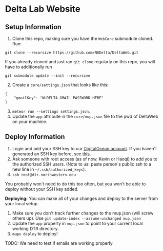 # Delta Lab Website

## Setup Information

1. Clone this repo, making sure you have the `WebCore` submodule cloned. Run:

```
git clone --recursive https://github.com/NUDelta/DeltaWeb.git
```

If you already cloned and just ran `git clone` regularly on this repo, you will have to additionally run

```
git submodule update --init --recursive
```

2. Create a `core/settings.json` that looks like this:

```
{
    "gmailKey": "NUDELTA GMAIL PASSWORD HERE"
}
```

3. `meteor run --settings settings.json`.
4. Update the `app` attribute in the `core/mup.json` file to the pwd of DeltaWeb on your machine.

## Deploy Information

1. Login and add your SSH key to our [DigitalOcean account](https://cloud.digitalocean.com/settings/security). If you haven't generated an SSH key before, see [this](https://www.digitalocean.com/community/tutorials/how-to-set-up-ssh-keys--2).
2. Ask someone with root access (as of now, Kevin or Haoqi) to add you to the authorized SSH users. (Note to us: paste person's public ssh to a new line in `~/.ssh/authorized_keys`).
3. `ssh root@dtr.northwestern.edu`

You probably won't need to do this too often, but you won't be able to deploy without your SSH key added.

**Deploying:** You can make all of your changes and deploy to the server from your local setup.

1. Make sure you don't track further changes to the mup.json (will screw others up). Use `git update-index --assume-unchanged mup.json`
2. Update the `app` property in `mup.json` to point to your current local working DTR directory.
3. `mupx deploy` to deploy!

TODO: We need to test if emails are working properly.

